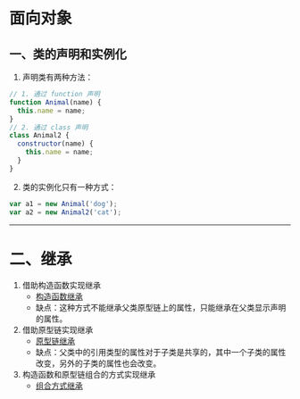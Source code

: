 # 面向对象
## 一、类的声明和实例化
1. 声明类有两种方法：
```javascript
// 1. 通过 function 声明
function Animal(name) {
  this.name = name;
}
// 2. 通过 class 声明
class Animal2 {
  constructor(name) {
    this.name = name;
  }
}
```
2. 类的实例化只有一种方式：
```javascript
var a1 = new Animal('dog');
var a2 = new Animal2('cat');
```
---
# 二、继承
1. 借助构造函数实现继承    
   - [构造函数继承](./继承/inherit1.js)   
   - 缺点：这种方式不能继承父类原型链上的属性，只能继承在父类显示声明的属性。
2. 借助原型链实现继承
   - [原型链继承](./继承/inherit2.js) 
   - 缺点：父类中的引用类型的属性对于子类是共享的，其中一个子类的属性改变，另外的子类的属性也会改变。
3. 构造函数和原型链组合的方式实现继承
   - [组合方式继承](继承/inherit3.js)
